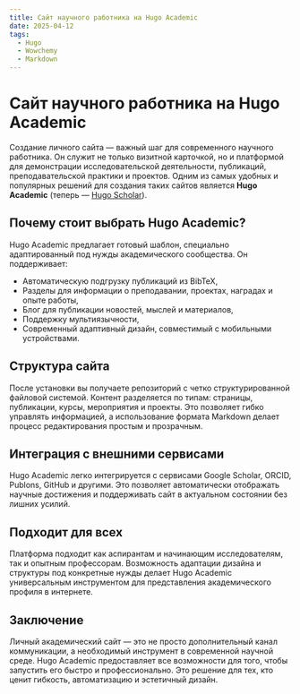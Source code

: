 ```yaml
---
title: Сайт научного работника на Hugo Academic
date: 2025-04-12
tags:
  - Hugo
  - Wowchemy
  - Markdown
---
```


# Сайт научного работника на Hugo Academic

Создание личного сайта — важный шаг для современного научного работника. Он служит не только визитной карточкой, но и платформой для демонстрации исследовательской деятельности, публикаций, преподавательской практики и проектов. Одним из самых удобных и популярных решений для создания таких сайтов является **Hugo Academic** (теперь — [Hugo Scholar](https://github.com/wowchemy/starter-hugo-academic)).

## Почему стоит выбрать Hugo Academic?

Hugo Academic предлагает готовый шаблон, специально адаптированный под нужды академического сообщества. Он поддерживает:

- Автоматическую подгрузку публикаций из BibTeX,
- Разделы для информации о преподавании, проектах, наградах и опыте работы,
- Блог для публикации новостей, мыслей и материалов,
- Поддержку мультиязычности,
- Современный адаптивный дизайн, совместимый с мобильными устройствами.

## Структура сайта

После установки вы получаете репозиторий с четко структурированной файловой системой. Контент разделяется по типам: страницы, публикации, курсы, мероприятия и проекты. Это позволяет гибко управлять информацией, а использование формата Markdown делает процесс редактирования простым и прозрачным.

## Интеграция с внешними сервисами

Hugo Academic легко интегрируется с сервисами Google Scholar, ORCID, Publons, GitHub и другими. Это позволяет автоматически отображать научные достижения и поддерживать сайт в актуальном состоянии без лишних усилий.

## Подходит для всех

Платформа подходит как аспирантам и начинающим исследователям, так и опытным профессорам. Возможность адаптации дизайна и структуры под конкретные нужды делает Hugo Academic универсальным инструментом для представления академического профиля в интернете.

## Заключение

Личный академический сайт — это не просто дополнительный канал коммуникации, а необходимый инструмент в современной научной среде. Hugo Academic предоставляет все возможности для того, чтобы запустить его быстро и профессионально. Это решение для тех, кто ценит гибкость, автоматизацию и эстетичный дизайн.

